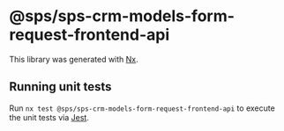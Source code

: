 # @sps/sps-crm-models-form-request-frontend-api

This library was generated with [Nx](https://nx.dev).

## Running unit tests

Run `nx test @sps/sps-crm-models-form-request-frontend-api` to execute the unit tests via [Jest](https://jestjs.io).
